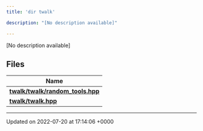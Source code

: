 ```yaml
---
title: 'dir twalk'

description: "[No description available]"

---
```







[No description available]

## Files

| Name           |
| -------------- |
| **[twalk/twalk/random_tools.hpp](/documentation/code/files/twalk_2random__tools_8hpp/#file-twalk/random-tools.hpp)**  |
| **[twalk/twalk.hpp](/documentation/code/files/twalk_8hpp/#file-twalk.hpp)**  |






-------------------------------

Updated on 2022-07-20 at 17:14:06 +0000
